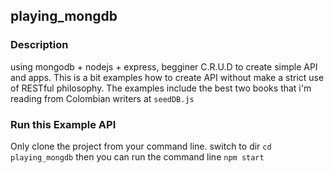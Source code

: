 ## playing_mongdb

### Description
using mongodb + nodejs + express, begginer C.R.U.D to create simple API and apps.
This is a bit examples how to create API without make a strict use of RESTful philosophy.
The examples include the best two books that i'm reading from Colombian writers at ``seedDB.js``

### Run this Example API

Only clone the project from your command line. 
switch to dir ``cd playing_mongdb``
then you can run the command line ``npm start``